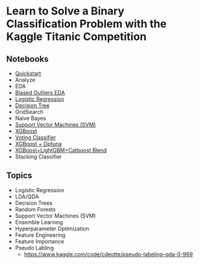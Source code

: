 # Learn to Solve a Binary Classification Problem with the Kaggle Titanic Competition 

## Notebooks

- [Quickstart](titanic-quickstart.ipynb)
- Analyze
- EDA
- [Biased Outliers EDA](titanic-eda01-biased-outliers.ipynb)
- [Logistic Regression](logistic-regression-series.ipynb)
- [Decision Tree](titanic-decision-tree.ipynb)
- GridSearch
- Naive Bayes
- [Support Vector Machines (SVM)](titanic-svm.ipynb)
- [XGBoost](titanic-xgboost.ipynb)
- [Voting Classifier](titanic-votingclassifier.ipynb)
- [XGBoost + Optuna](titanic-xgboost-optuna.ipynb)
- [XGBoost+LightGBM+Catboost Blend](titanic-xgb-lgbm-cat-blend.ipynb)
- Stacking Classifier

## Topics

- Logistic Regression
- LDA/QDA
- Decision Trees
- Random Forests
- Support Vector Machines (SVM)
- Ensemble Learning
- Hyperparameter Optimization
- Feature Engineering
- Feature Importance
- Pseudo Labling
  - https://www.kaggle.com/code/cdeotte/pseudo-labeling-qda-0-969
